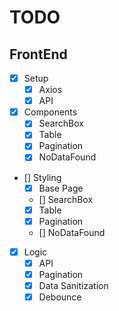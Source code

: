 # TODO

## FrontEnd

- [x] Setup
  - [x] Axios
  - [x] API
- [X] Components
  - [X] SearchBox
  - [X] Table
  - [X] Pagination
  - [X] NoDataFound
- [] Styling
  - [X] Base Page
  - [] SearchBox
  - [X] Table
  - [X] Pagination
  - [] NoDataFound
- [X] Logic
  - [x] API
  - [X] Pagination
  - [X] Data Sanitization
  - [X] Debounce
